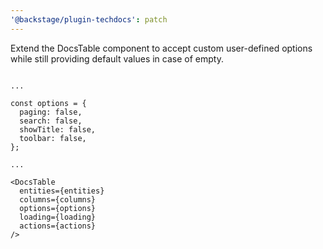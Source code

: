 ```yaml
---
'@backstage/plugin-techdocs': patch
---
```


Extend the DocsTable component to accept custom user-defined options while still providing default values in case of empty.

```tsx

...

const options = {
  paging: false,
  search: false,
  showTitle: false,
  toolbar: false,
};

...

<DocsTable
  entities={entities}
  columns={columns}
  options={options}
  loading={loading}
  actions={actions}
/>
```
